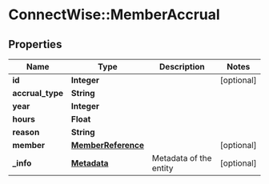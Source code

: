 # ConnectWise::MemberAccrual

## Properties
Name | Type | Description | Notes
------------ | ------------- | ------------- | -------------
**id** | **Integer** |  | [optional] 
**accrual_type** | **String** |  | 
**year** | **Integer** |  | 
**hours** | **Float** |  | 
**reason** | **String** |  | 
**member** | [**MemberReference**](MemberReference.md) |  | [optional] 
**_info** | [**Metadata**](Metadata.md) | Metadata of the entity | [optional] 


